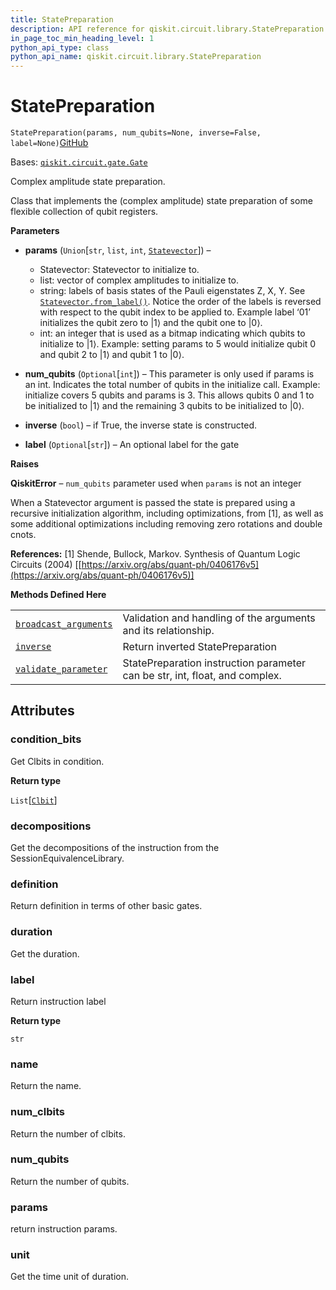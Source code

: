 ```yaml
---
title: StatePreparation
description: API reference for qiskit.circuit.library.StatePreparation
in_page_toc_min_heading_level: 1
python_api_type: class
python_api_name: qiskit.circuit.library.StatePreparation
---
```


# StatePreparation

<span id="qiskit.circuit.library.StatePreparation" />

`StatePreparation(params, num_qubits=None, inverse=False, label=None)`[GitHub](https://github.com/qiskit/qiskit/tree/stable/0.23/qiskit/circuit/library/data_preparation/state_preparation.py "view source code")

Bases: [`qiskit.circuit.gate.Gate`](qiskit.circuit.Gate "qiskit.circuit.gate.Gate")

Complex amplitude state preparation.

Class that implements the (complex amplitude) state preparation of some flexible collection of qubit registers.

**Parameters**

*   **params** (`Union`\[`str`, `list`, `int`, [`Statevector`](qiskit.quantum_info.Statevector "qiskit.quantum_info.states.statevector.Statevector")]) –

    *   Statevector: Statevector to initialize to.
    *   list: vector of complex amplitudes to initialize to.
    *   string: labels of basis states of the Pauli eigenstates Z, X, Y. See [`Statevector.from_label()`](qiskit.quantum_info.Statevector#from_label "qiskit.quantum_info.Statevector.from_label"). Notice the order of the labels is reversed with respect to the qubit index to be applied to. Example label ‘01’ initializes the qubit zero to $\vert 1\rangle$ and the qubit one to $\vert 0\rangle$.
    *   int: an integer that is used as a bitmap indicating which qubits to initialize to $\vert 1\rangle$. Example: setting params to 5 would initialize qubit 0 and qubit 2 to $\vert 1\rangle$ and qubit 1 to $\vert 0\rangle$.

*   **num\_qubits** (`Optional`\[`int`]) – This parameter is only used if params is an int. Indicates the total number of qubits in the initialize call. Example: initialize covers 5 qubits and params is 3. This allows qubits 0 and 1 to be initialized to $\vert 1\rangle$ and the remaining 3 qubits to be initialized to $\vert 0\rangle$.

*   **inverse** (`bool`) – if True, the inverse state is constructed.

*   **label** (`Optional`\[`str`]) – An optional label for the gate

**Raises**

**QiskitError** – `num_qubits` parameter used when `params` is not an integer

When a Statevector argument is passed the state is prepared using a recursive initialization algorithm, including optimizations, from \[1], as well as some additional optimizations including removing zero rotations and double cnots.

**References:** \[1] Shende, Bullock, Markov. Synthesis of Quantum Logic Circuits (2004) \[[https://arxiv.org/abs/quant-ph/0406176v5](https://arxiv.org/abs/quant-ph/0406176v5)]

**Methods Defined Here**

|                                                                                                                                                    |                                                                             |
| -------------------------------------------------------------------------------------------------------------------------------------------------- | --------------------------------------------------------------------------- |
| [`broadcast_arguments`](qiskit.circuit.library.StatePreparation#broadcast_arguments "qiskit.circuit.library.StatePreparation.broadcast_arguments") | Validation and handling of the arguments and its relationship.              |
| [`inverse`](qiskit.circuit.library.StatePreparation#inverse "qiskit.circuit.library.StatePreparation.inverse")                                     | Return inverted StatePreparation                                            |
| [`validate_parameter`](qiskit.circuit.library.StatePreparation#validate_parameter "qiskit.circuit.library.StatePreparation.validate_parameter")    | StatePreparation instruction parameter can be str, int, float, and complex. |

## Attributes

<span id="qiskit.circuit.library.StatePreparation.condition_bits" />

### condition\_bits

Get Clbits in condition.

**Return type**

`List`\[[`Clbit`](qiskit.circuit.Clbit "qiskit.circuit.classicalregister.Clbit")]

<span id="qiskit.circuit.library.StatePreparation.decompositions" />

### decompositions

Get the decompositions of the instruction from the SessionEquivalenceLibrary.

<span id="qiskit.circuit.library.StatePreparation.definition" />

### definition

Return definition in terms of other basic gates.

<span id="qiskit.circuit.library.StatePreparation.duration" />

### duration

Get the duration.

<span id="qiskit.circuit.library.StatePreparation.label" />

### label

Return instruction label

**Return type**

`str`

<span id="qiskit.circuit.library.StatePreparation.name" />

### name

Return the name.

<span id="qiskit.circuit.library.StatePreparation.num_clbits" />

### num\_clbits

Return the number of clbits.

<span id="qiskit.circuit.library.StatePreparation.num_qubits" />

### num\_qubits

Return the number of qubits.

<span id="qiskit.circuit.library.StatePreparation.params" />

### params

return instruction params.

<span id="qiskit.circuit.library.StatePreparation.unit" />

### unit

Get the time unit of duration.

